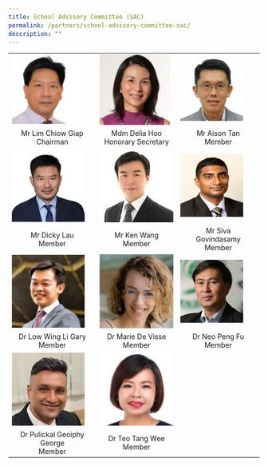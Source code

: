 ```yaml
---
title: School Advisory Committee (SAC)
permalink: /partners/school-advisory-committee-sac/
description: ""
---
```

<table cellspacing="1" cellpadding="1">
<tbody>
<tr>
<td><img style="width: 85%;" src="/images/SAC/Mr%20Lim%20Chiow%20Giap%20Chairman.jpg" /></td>
<td><img style="width: 95%;" src="/images/SAC/Mdm%20Hoo%20Honorary%20Secretary.jpg" /></td>
<td><img style="width: 83%;" src="/images/SAC/Mr%20Tan%20Kian%20Shen%20Aison.jpg" /></td>
</tr>
<tr>
<td style="text-align: center;">Mr Lim Chiow Giap<br />Chairman</td>
<td style="text-align: center;">Mdm Delia Hoo<br /> Honorary Secretary</td>
<td style="text-align: center;">Mr Aison Tan<br />Member</td>
</tr>
<tr>
<td><img style="width: 90%;" src="/images/15b%20Lau%20Yan%20Hong.jpg" /></td>
<td><img style="width: 100%;" src="/images/SAC/Mr%20Ken%20Wang.jpg" /></td>
<td><img style="width: 83%;" src="/images/SAC/Mr%20Siva%20Govindasamy.jpg" /></td>
</tr>
<tr>
<td style="text-align: center;">Mr Dicky Lau<br />Member</td>
<td style="text-align: center;">Mr Ken Wang<br />Member</td>
<td style="text-align: center;">Mr Siva <br>Govindasamy<br />Member</td>
</tr>
<tr>
<td><img style="width: 90%;" src="/images/SAC/Dr%20Low%20Wing%20Li%20Gary.jpg" /></td>
<td><img src="/images/SAC/Dr%20Marie.jpg" /></td>
<td><img style="width: 83%;" src="/images/SAC/Dr%20Neo%20Peng%20Fu.jpg" /></td>
</tr>
<tr>
<td style="text-align: center;">Dr Low Wing Li Gary<br />Member</td>
<td style="text-align: center;">Dr Marie De Visse<br />Member</td>
<td style="text-align: center;">Dr Neo Peng Fu<br />Member</td>
</tr>
<tr>
<td><img style="width: 90%;" src="/images/SAC/Dr%20Pulickal%20Geoiphy%20George.jpg" /></td>
<td><img src="/images/SAC/Dr%20Teo%20Tang%20Wee.jpg" /></td>

</tr><td style="text-align: center;">Dr Pulickal Geoiphy George<br />Member</td>
<td style="text-align: center;">Dr Teo Tang Wee<br />Member</td>
</tr>

</tbody>
</table>